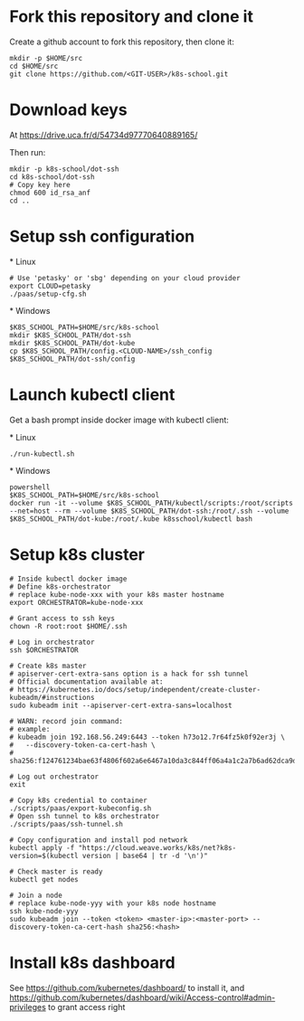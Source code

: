 # Fork this repository and clone it

Create a github account to fork this repository, then clone it:
```shell
mkdir -p $HOME/src
cd $HOME/src
git clone https://github.com/<GIT-USER>/k8s-school.git
```

# Download keys

At https://drive.uca.fr/d/54734d97770640889165/

Then run:

```shell
mkdir -p k8s-school/dot-ssh
cd k8s-school/dot-ssh
# Copy key here
chmod 600 id_rsa_anf
cd ..
```

# Setup ssh configuration

* Linux

```shell
# Use 'petasky' or 'sbg' depending on your cloud provider
export CLOUD=petasky
./paas/setup-cfg.sh
```

* Windows

```shell
$K8S_SCHOOL_PATH=$HOME/src/k8s-school
mkdir $K8S_SCHOOL_PATH/dot-ssh
mkdir $K8S_SCHOOL_PATH/dot-kube
cp $K8S_SCHOOL_PATH/config.<CLOUD-NAME>/ssh_config $K8S_SCHOOL_PATH/dot-ssh/config
```

# Launch kubectl client

Get a bash prompt inside docker image with kubectl client:

* Linux

```shell
./run-kubectl.sh
```

* Windows

```shell
powershell
$K8S_SCHOOL_PATH=$HOME/src/k8s-school
docker run -it --volume $K8S_SCHOOL_PATH/kubectl/scripts:/root/scripts --net=host --rm --volume $K8S_SCHOOL_PATH/dot-ssh:/root/.ssh --volume $K8S_SCHOOL_PATH/dot-kube:/root/.kube k8sschool/kubectl bash
```

# Setup k8s cluster

```shell
# Inside kubectl docker image
# Define k8s-orchestrator
# replace kube-node-xxx with your k8s master hostname
export ORCHESTRATOR=kube-node-xxx

# Grant access to ssh keys
chown -R root:root $HOME/.ssh

# Log in orchestrator
ssh $ORCHESTRATOR

# Create k8s master
# apiserver-cert-extra-sans option is a hack for ssh tunnel
# Official documentation available at:
# https://kubernetes.io/docs/setup/independent/create-cluster-kubeadm/#instructions
sudo kubeadm init --apiserver-cert-extra-sans=localhost

# WARN: record join command:
# example:
# kubeadm join 192.168.56.249:6443 --token h73o12.7r64fz5k0f92er3j \
#   --discovery-token-ca-cert-hash \
#   sha256:f124761234bae63f4806f602a6e6467a10da3c844ff06a4a1c2a7b6ad62dca9d

# Log out orchestrator
exit

# Copy k8s credential to container
./scripts/paas/export-kubeconfig.sh
# Open ssh tunnel to k8s orchestrator
./scripts/paas/ssh-tunnel.sh

# Copy configuration and install pod network
kubectl apply -f "https://cloud.weave.works/k8s/net?k8s-version=$(kubectl version | base64 | tr -d '\n')"

# Check master is ready
kubectl get nodes

# Join a node
# replace kube-node-yyy with your k8s node hostname
ssh kube-node-yyy
sudo kubeadm join --token <token> <master-ip>:<master-port> --discovery-token-ca-cert-hash sha256:<hash>
```

# Install k8s dashboard

See https://github.com/kubernetes/dashboard/ to install it, and https://github.com/kubernetes/dashboard/wiki/Access-control#admin-privileges to grant access right
